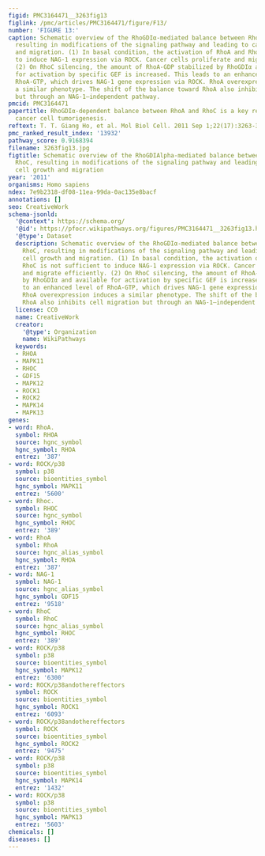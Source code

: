 ```yaml
---
figid: PMC3164471__3263fig13
figlink: /pmc/articles/PMC3164471/figure/F13/
number: 'FIGURE 13:'
caption: Schematic overview of the RhoGDIα-mediated balance between RhoA and RhoC,
  resulting in modifications of the signaling pathway and leading to cancer cell growth
  and migration. (1) In basal condition, the activation of RhoA and RhoC is not sufficient
  to induce NAG-1 expression via ROCK. Cancer cells proliferate and migrate efficiently.
  (2) On RhoC silencing, the amount of RhoA-GDP stabilized by RhoGDIα and available
  for activation by specific GEF is increased. This leads to an enhanced level of
  RhoA-GTP, which drives NAG-1 gene expression via ROCK. RhoA overexpression induces
  a similar phenotype. The shift of the balance toward RhoA also inhibits cell migration
  but through an NAG-1–independent pathway.
pmcid: PMC3164471
papertitle: RhoGDIα-dependent balance between RhoA and RhoC is a key regulator of
  cancer cell tumorigenesis.
reftext: T. T. Giang Ho, et al. Mol Biol Cell. 2011 Sep 1;22(17):3263-3275.
pmc_ranked_result_index: '13932'
pathway_score: 0.9168394
filename: 3263fig13.jpg
figtitle: Schematic overview of the RhoGDIAlpha-mediated balance between RhoA and
  RhoC, resulting in modifications of the signaling pathway and leading to cancer
  cell growth and migration
year: '2011'
organisms: Homo sapiens
ndex: 7e9b2318-df08-11ea-99da-0ac135e8bacf
annotations: []
seo: CreativeWork
schema-jsonld:
  '@context': https://schema.org/
  '@id': https://pfocr.wikipathways.org/figures/PMC3164471__3263fig13.html
  '@type': Dataset
  description: Schematic overview of the RhoGDIα-mediated balance between RhoA and
    RhoC, resulting in modifications of the signaling pathway and leading to cancer
    cell growth and migration. (1) In basal condition, the activation of RhoA and
    RhoC is not sufficient to induce NAG-1 expression via ROCK. Cancer cells proliferate
    and migrate efficiently. (2) On RhoC silencing, the amount of RhoA-GDP stabilized
    by RhoGDIα and available for activation by specific GEF is increased. This leads
    to an enhanced level of RhoA-GTP, which drives NAG-1 gene expression via ROCK.
    RhoA overexpression induces a similar phenotype. The shift of the balance toward
    RhoA also inhibits cell migration but through an NAG-1–independent pathway.
  license: CC0
  name: CreativeWork
  creator:
    '@type': Organization
    name: WikiPathways
  keywords:
  - RHOA
  - MAPK11
  - RHOC
  - GDF15
  - MAPK12
  - ROCK1
  - ROCK2
  - MAPK14
  - MAPK13
genes:
- word: RhoA.
  symbol: RHOA
  source: hgnc_symbol
  hgnc_symbol: RHOA
  entrez: '387'
- word: ROCK/p38
  symbol: p38
  source: bioentities_symbol
  hgnc_symbol: MAPK11
  entrez: '5600'
- word: Rhoc.
  symbol: RHOC
  source: hgnc_symbol
  hgnc_symbol: RHOC
  entrez: '389'
- word: RhoA
  symbol: RhoA
  source: hgnc_alias_symbol
  hgnc_symbol: RHOA
  entrez: '387'
- word: NAG-1
  symbol: NAG-1
  source: hgnc_alias_symbol
  hgnc_symbol: GDF15
  entrez: '9518'
- word: RhoC
  symbol: RhoC
  source: hgnc_alias_symbol
  hgnc_symbol: RHOC
  entrez: '389'
- word: ROCK/p38
  symbol: p38
  source: bioentities_symbol
  hgnc_symbol: MAPK12
  entrez: '6300'
- word: ROCK/p38andothereffectors
  symbol: ROCK
  source: bioentities_symbol
  hgnc_symbol: ROCK1
  entrez: '6093'
- word: ROCK/p38andothereffectors
  symbol: ROCK
  source: bioentities_symbol
  hgnc_symbol: ROCK2
  entrez: '9475'
- word: ROCK/p38
  symbol: p38
  source: bioentities_symbol
  hgnc_symbol: MAPK14
  entrez: '1432'
- word: ROCK/p38
  symbol: p38
  source: bioentities_symbol
  hgnc_symbol: MAPK13
  entrez: '5603'
chemicals: []
diseases: []
---
```

